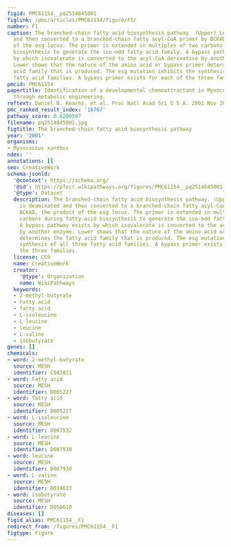 ```yaml
---
figid: PMC61154__pq2514845001
figlink: /pmc/articles/PMC61154/figure/F1/
number: F1
caption: The branched-chain fatty acid biosynthesis pathway. (Upper) Leucine is deaminated
  and then converted to a branched-chain fatty acyl-CoA primer by BCKAD, the product
  of the esg locus. The primer is extended in multiples of two carbons during fatty-acid
  biosynthesis to generate the iso-odd fatty acid family. A bypass pathway exists
  by which isovalerate is converted to the acyl-CoA derivative by another enzyme.
  Lower shows that the nature of the amino acid or bypass primer determines the fatty
  acid family that is produced. The esg mutation inhibits the synthesis of all three
  fatty acid families. A bypass primer exists for each of the three families.
pmcid: PMC61154
papertitle: Identification of a developmental chemoattractant in Myxococcus xanthus
  through metabolic engineering.
reftext: Daniel B. Kearns, et al. Proc Natl Acad Sci U S A. 2001 Nov 20;98(24):13990-13994.
pmc_ranked_result_index: '16767'
pathway_score: 0.8200597
filename: pq2514845001.jpg
figtitle: The branched-chain fatty acid biosynthesis pathway
year: '2001'
organisms:
- Myxococcus xanthus
ndex: ''
annotations: []
seo: CreativeWork
schema-jsonld:
  '@context': https://schema.org/
  '@id': https://pfocr.wikipathways.org/figures/PMC61154__pq2514845001.html
  '@type': Dataset
  description: The branched-chain fatty acid biosynthesis pathway. (Upper) Leucine
    is deaminated and then converted to a branched-chain fatty acyl-CoA primer by
    BCKAD, the product of the esg locus. The primer is extended in multiples of two
    carbons during fatty-acid biosynthesis to generate the iso-odd fatty acid family.
    A bypass pathway exists by which isovalerate is converted to the acyl-CoA derivative
    by another enzyme. Lower shows that the nature of the amino acid or bypass primer
    determines the fatty acid family that is produced. The esg mutation inhibits the
    synthesis of all three fatty acid families. A bypass primer exists for each of
    the three families.
  license: CC0
  name: CreativeWork
  creator:
    '@type': Organization
    name: WikiPathways
  keywords:
  - 2-methyl-butyrate
  - Fatty acid
  - fatty acid
  - L-isoleucine
  - L-leucine
  - leucine
  - L-valine
  - isobutyrate
genes: []
chemicals:
- word: 2-methyl-butyrate
  source: MESH
  identifier: C043811
- word: Fatty acid
  source: MESH
  identifier: D005227
- word: fatty acid
  source: MESH
  identifier: D005227
- word: L-isoleucine
  source: MESH
  identifier: D007532
- word: L-leucine
  source: MESH
  identifier: D007930
- word: leucine
  source: MESH
  identifier: D007930
- word: L-valine
  source: MESH
  identifier: D014633
- word: isobutyrate
  source: MESH
  identifier: D058610
diseases: []
figid_alias: PMC61154__F1
redirect_from: /figures/PMC61154__F1
figtype: Figure
---
```

